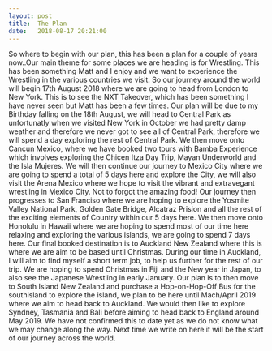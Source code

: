 ```yaml
---
layout: post
title:  The Plan
date:   2018-08-17 20:21:00
---
```

So where to begin with our plan, this has been a plan for a couple of years now..Our main theme for some places we are heading is for Wrestling. This has been something Matt and I enjoy and we want to experience the Wrestling in the various countries we visit. 
So our journey around the world will begin 17th August 2018 where we are going to head from London to New York. This is to see the NXT Takeover, which has been something I have never seen but Matt has been a few times. Our plan will be due to my Birthday falling on the 18th August, we will head to Central Park as unfortunatly when we visited New York in October we had pretty damp weather and therefore we never got to see all of Central Park, therefore we will spend a day exploring the rest of Central Park. We then move onto Cancun Mexico, where we have booked two tours with Bamba Experience which involves exploring the Chicen Itza Day Trip, Mayan Underworld and the Isla Mujeres. We will then continue our journey to Mexico City where we are going to spend a total of 5 days here and explore the City, we will also visit the Arena Mexico where we hope to visit the vibrant and extravegant wrestling in Mexico City. Not to forgot the amazing food! Our journey then progresses to San Franciso where we are hoping to explore the Yosmite Valley National Park, Golden Gate Bridge, Alcatraz Prision and all the rest of the exciting elements of Country within our 5 days here. We then move onto Honolulu in Hawaii where we are hoping to spend most of our time here relaxing and exploring the various islands, we are going to spend 7 days here. Our final booked destination is to Auckland New Zealand where this is where we are aim to be based until Christmas. During our time in Auckland, I will aim to find myself a short term job, to help us further for the rest of our trip. We are hoping to spend Christmas in Fiji and the New year in Japan, to also see the Japanese Wrestling in early January. Our plan is to then move to South Island New Zealand and purchase a Hop-on-Hop-Off Bus for the southisland to explore the island, we plan to be here until Mach/April 2019 where we aim to head back to Auckland. We would then like to explore Syndney, Tasmania and Bali before aiming to head back to England around May 2019. We have not confirmed this to date yet as we do not know what we may change along the way. Next time we write on here it will be the start of our journey across the world.
